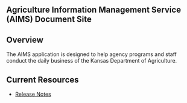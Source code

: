 ## Agriculture Information Management Service (AIMS) Document Site

## Overview
The AIMS application is designed to help agency programs and staff conduct the daily business of the Kansas Department of Agriculture.

## Current Resources

- [Release Notes](https://kdainfotech.atlassian.net/wiki/spaces/KIP/pages/763363329/AIMS+Release+Notes)
